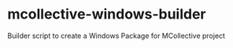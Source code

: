 mcollective-windows-builder
===========================

Builder script to create a Windows Package for MCollective project
